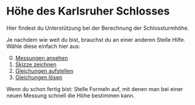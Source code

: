 # Höhe des Karlsruher Schlosses

Hier findest du Unterstützung bei der Berechnung der Schlossturmhöhe.

Je nachdem wie weit du bist, brauchst du an einer anderen Stelle Hilfe. Wähle diese einfach hier aus:

0. [Messungen ansehen](messung)
1. [Skizze zeichnen](skizze)
2. [Gleichungen aufstellen](modell)
3. [Gleichungen lösen](algebra)

Wenn du schon fertig bist: Stelle Formeln auf, mit denen man bei einer neuen Messung schnell die Höhe bestimmen kann.
